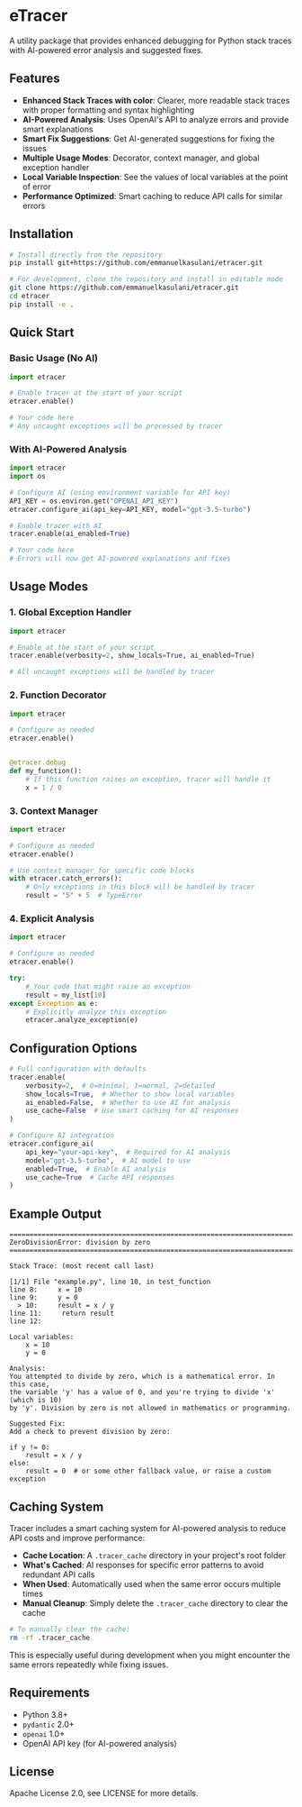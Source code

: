 # eTracer

A utility package that provides enhanced debugging for Python stack traces with AI-powered error analysis and suggested
fixes.

## Features

- **Enhanced Stack Traces with color**: Clearer, more readable stack traces with proper formatting and syntax
  highlighting
- **AI-Powered Analysis**: Uses OpenAI's API to analyze errors and provide smart explanations
- **Smart Fix Suggestions**: Get AI-generated suggestions for fixing the issues
- **Multiple Usage Modes**: Decorator, context manager, and global exception handler
- **Local Variable Inspection**: See the values of local variables at the point of error
- **Performance Optimized**: Smart caching to reduce API calls for similar errors

## Installation

```bash
# Install directly from the repository
pip install git+https://github.com/emmanuelkasulani/etracer.git

# For development, clone the repository and install in editable mode
git clone https://github.com/emmanuelkasulani/etracer.git
cd etracer
pip install -e .
```

## Quick Start

### Basic Usage (No AI)

```python
import etracer

# Enable tracer at the start of your script
etracer.enable()

# Your code here
# Any uncaught exceptions will be processed by tracer
```

### With AI-Powered Analysis

```python
import etracer
import os

# Configure AI (using environment variable for API key)
API_KEY = os.environ.get("OPENAI_API_KEY")
etracer.configure_ai(api_key=API_KEY, model="gpt-3.5-turbo")

# Enable tracer with AI
tracer.enable(ai_enabled=True)

# Your code here
# Errors will now get AI-powered explanations and fixes
```

## Usage Modes

### 1. Global Exception Handler

```python
import etracer

# Enable at the start of your script
tracer.enable(verbosity=2, show_locals=True, ai_enabled=True)

# All uncaught exceptions will be handled by tracer
```

### 2. Function Decorator

```python
import etracer

# Configure as needed
etracer.enable()


@etracer.debug
def my_function():
    # If this function raises an exception, tracer will handle it
    x = 1 / 0
```

### 3. Context Manager

```python
import etracer

# Configure as needed
etracer.enable()

# Use context manager for specific code blocks
with etracer.catch_errors():
    # Only exceptions in this block will be handled by tracer
    result = "5" + 5  # TypeError
```

### 4. Explicit Analysis

```python
import etracer

# Configure as needed
etracer.enable()

try:
    # Your code that might raise an exception
    result = my_list[10]
except Exception as e:
    # Explicitly analyze this exception
    etracer.analyze_exception(e)
```

## Configuration Options

```python
# Full configuration with defaults
tracer.enable(
    verbosity=2,  # 0=minimal, 1=normal, 2=detailed
    show_locals=True,  # Whether to show local variables
    ai_enabled=False,  # Whether to use AI for analysis
    use_cache=False  # Use smart caching for AI responses
)

# Configure AI integration
etracer.configure_ai(
    api_key="your-api-key",  # Required for AI analysis
    model="gpt-3.5-turbo",  # AI model to use
    enabled=True,  # Enable AI analysis
    use_cache=True  # Cache API responses
)
```

## Example Output

```
========================================================================
ZeroDivisionError: division by zero
========================================================================

Stack Trace: (most recent call last)

[1/1] File "example.py", line 10, in test_function
line 8:     x = 10
line 9:     y = 0
  > 10:     result = x / y
line 11:     return result
line 12: 

Local variables:
    x = 10
    y = 0

Analysis:
You attempted to divide by zero, which is a mathematical error. In this case, 
the variable 'y' has a value of 0, and you're trying to divide 'x' (which is 10) 
by 'y'. Division by zero is not allowed in mathematics or programming.

Suggested Fix:
Add a check to prevent division by zero:

if y != 0:
    result = x / y
else:
    result = 0  # or some other fallback value, or raise a custom exception
```

## Caching System

Tracer includes a smart caching system for AI-powered analysis to reduce API costs and improve performance:

- **Cache Location**: A `.tracer_cache` directory in your project's root folder
- **What's Cached**: AI responses for specific error patterns to avoid redundant API calls
- **When Used**: Automatically used when the same error occurs multiple times
- **Manual Cleanup**: Simply delete the `.tracer_cache` directory to clear the cache

```bash
# To manually clear the cache:
rm -rf .tracer_cache
```

This is especially useful during development when you might encounter the same errors repeatedly while fixing issues.

## Requirements

- Python 3.8+
- `pydantic` 2.0+
- `openai` 1.0+
- OpenAI API key (for AI-powered analysis)

## License
Apache License 2.0, see LICENSE for more details.
